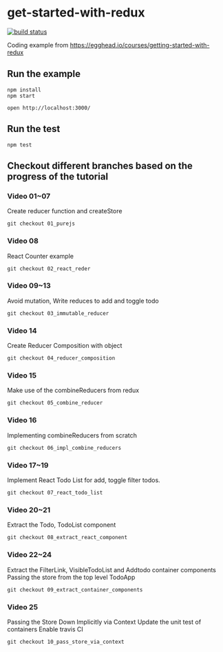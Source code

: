 # get-started-with-redux

[![build status](https://img.shields.io/travis/almandsky/get-started-with-redux/master.svg?style=flat-square)](https://travis-ci.org/almandsky/get-started-with-redux)


Coding example from https://egghead.io/courses/getting-started-with-redux

## Run the example

```
npm install
npm start

open http://localhost:3000/
```

## Run the test

```
npm test
```

## Checkout different branches based on the progress of the tutorial


### Video 01~07

Create reducer function and createStore

```
git checkout 01_purejs
```

### Video 08

React Counter example

```
git checkout 02_react_reder
```

### Video 09~13

Avoid mutation, Write reduces to add and toggle todo

```
git checkout 03_immutable_reducer
```

### Video 14

Create Reducer Composition with object

```
git checkout 04_reducer_composition
```

### Video 15

Make use of the combineReducers from redux

```
git checkout 05_combine_reducer
```

### Video 16

Implementing combineReducers from scratch

```
git checkout 06_impl_combine_reducers
```

### Video 17~19

Implement React Todo List for add, toggle filter todos.

```
git checkout 07_react_todo_list
```

### Video 20~21

Extract the Todo, TodoList component

```
git checkout 08_extract_react_component
```

### Video 22~24

Extract the FilterLink, VisibleTodoList and Addtodo container components
Passing the store from the top level TodoApp

```
git checkout 09_extract_container_components
```

### Video 25

Passing the Store Down Implicitly via Context
Update the unit test of containers
Enable travis CI

```
git checkout 10_pass_store_via_context
```